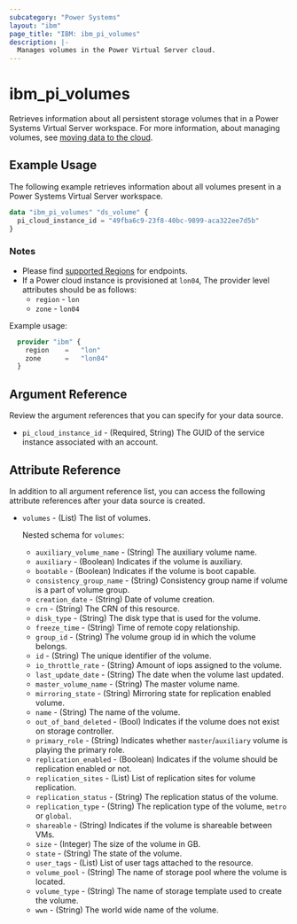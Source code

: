 ```yaml
---
subcategory: "Power Systems"
layout: "ibm"
page_title: "IBM: ibm_pi_volumes"
description: |-
  Manages volumes in the Power Virtual Server cloud.
---
```


# ibm_pi_volumes

Retrieves information about all persistent storage volumes that in a Power Systems Virtual Server workspace. For more information, about managing volumes, see [moving data to the cloud](https://cloud.ibm.com/docs/power-iaas?topic=power-iaas-moving-data-to-the-cloud).

## Example Usage

The following example retrieves information about all volumes present in a Power Systems Virtual Server workspace.

```terraform
data "ibm_pi_volumes" "ds_volume" {
  pi_cloud_instance_id = "49fba6c9-23f8-40bc-9899-aca322ee7d5b"
}
```

### Notes

- Please find [supported Regions](https://cloud.ibm.com/apidocs/power-cloud#endpoint) for endpoints.
- If a Power cloud instance is provisioned at `lon04`, The provider level attributes should be as follows:
  - `region` - `lon`
  - `zone` - `lon04`
  
Example usage:

  ```terraform
    provider "ibm" {
      region    =   "lon"
      zone      =   "lon04"
    }
  ```
  
## Argument Reference

Review the argument references that you can specify for your data source.

- `pi_cloud_instance_id` - (Required, String) The GUID of the service instance associated with an account.

## Attribute Reference

In addition to all argument reference list, you can access the following attribute references after your data source is created.

- `volumes` - (List) The list of volumes.

  Nested schema for `volumes`:
  - `auxiliary_volume_name` - (String) The auxiliary volume name.
  - `auxiliary` - (Boolean) Indicates if the volume is auxiliary.
  - `bootable` -  (Boolean) Indicates if the volume is boot capable.
  - `consistency_group_name` - (String) Consistency group name if volume is a part of volume group.
  - `creation_date` - (String) Date of volume creation.
  - `crn` - (String) The CRN of this resource.
  - `disk_type` - (String) The disk type that is used for the volume.
  - `freeze_time` - (String) Time of remote copy relationship.
  - `group_id` - (String) The volume group id in which the volume belongs.
  - `id` - (String) The unique identifier of the volume.
  - `io_throttle_rate` - (String) Amount of iops assigned to the volume.
  - `last_update_date` - (String) The date when the volume last updated.
  - `master_volume_name` - (String) The master volume name.
  - `mirroring_state` - (String) Mirroring state for replication enabled volume.
  - `name` - (String) The name of the volume.
  - `out_of_band_deleted` - (Bool) Indicates if the volume does not exist on storage controller.
  - `primary_role` - (String) Indicates whether `master`/`auxiliary` volume is playing the primary role.
  - `replication_enabled` - (Boolean) Indicates if the volume should be replication enabled or not.
  - `replication_sites` - (List) List of replication sites for volume replication.
  - `replication_status` - (String) The replication status of the volume.
  - `replication_type` - (String) The replication type of the volume, `metro` or `global`.
  - `shareable` - (String) Indicates if the volume is shareable between VMs.
  - `size` - (Integer) The size of the volume in GB.
  - `state` - (String) The state of the volume.
  - `user_tags` - (List) List of user tags attached to the resource.
  - `volume_pool` - (String) The name of storage pool where the volume is located.
  - `volume_type` - (String) The name of storage template used to create the volume.
  - `wwn` - (String) The world wide name of the volume.
